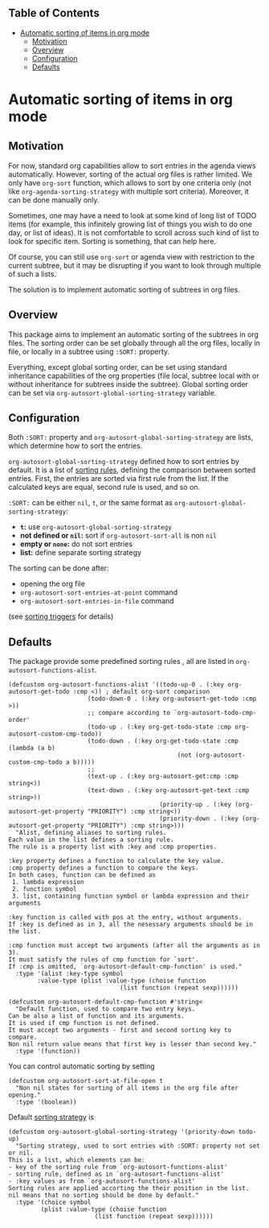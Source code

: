 <div id="table-of-contents">
<h2>Table of Contents</h2>
<div id="text-table-of-contents">
<ul>
<li><a href="#orgf173e0c">Automatic sorting of items in org mode</a>
<ul>
<li><a href="#org8d09006">Motivation</a></li>
<li><a href="#orgbbb04bb">Overview</a></li>
<li><a href="#org38abd8f">Configuration</a></li>
<li><a href="#org4e4bb41">Defaults</a></li>
</ul>
</li>
</ul>
</div>
</div>


<a id="orgf173e0c"></a>

# Automatic sorting of items in org mode


<a id="org8d09006"></a>

## Motivation

For now, standard org capabilities allow to sort entries in the agenda
views automatically. However, sorting of the actual org files is
rather limited. We only have `org-sort` function, which allows to sort
by one criteria only (not like `org-agenda-sorting-strategy` with
multiple sort criteria). Moreover, it can be done manually only.  

Sometimes, one may have a need to look at some kind of long list of
TODO items (for example, this infinitely growing list of things you
wish to do one day, or list of ideas). It is not comfortable to scroll
across such kind of list to look for specific item. Sorting is
something, that can help here.

Of course, you can still use `org-sort` or agenda view with restriction
to the current subtree, but it may be disrupting if you want to look
through multiple of such a lists.  

The solution is to implement automatic sorting of subtrees in org
files.


<a id="orgbbb04bb"></a>

## Overview

This package aims to implement an automatic sorting of the subtrees
in org files. The sorting order can be set globally through all the
org files, locally in file, or locally in a subtree using `:SORT:`
property.  

Everything, except global sorting order, can be set using standard
inheritance capabilities of the org properties (file local, subtree
local with or without inheritance for subtrees inside the
subtree). Global sorting order can be set via
`org-autosort-global-sorting-strategy` variable.


<a id="org38abd8f"></a>

## Configuration

Both `:SORT:` property and `org-autosort-global-sorting-strategy`
are lists, which determine how to sort the entries.

<a id="orgd397d23"></a>
`org-autosort-global-sorting-strategy` defined how to sort entries by
default. It is a list of [sorting rules](#orga9d2cc6), defining the comparison
between sorted entries. First, the entries are sorted via first rule
from the list. If the calculated keys are equal, second rule is used,
and so on.

`:SORT:` can be either `nil`, `t`, or the same format as
`org-autosort-global-sorting-strategy`:

-   **`t`:** use `org-autosort-global-sorting-strategy`
-   **not defined or `nil`:** sort if `org-autosort-sort-all` is non `nil`
-   **empty or `none`:** do not sort entries
-   **list:** define separate sorting strategy

The sorting can be done after:

-   opening the org file
-   `org-autosort-sort-entries-at-point` command
-   `org-autosort-sort-entries-in-file` command

(see [sorting triggers](#org6dbeab6) for details)


<a id="org4e4bb41"></a>

## Defaults

The package provide some predefined sorting rules <a id="orga9d2cc6"></a>,
all are listed in `org-autosort-functions-alist`.

    (defcustom org-autosort-functions-alist '((todo-up-0 . (:key org-autosort-get-todo :cmp <)) ; default org-sort comparison
    					  (todo-down-0 . (:key org-autosort-get-todo :cmp >))
    					  ;; compare according to `org-autosort-todo-cmp-order'
    					  (todo-up . (:key org-get-todo-state :cmp org-autosort-custom-cmp-todo))
    					  (todo-down . (:key org-get-todo-state :cmp (lambda (a b)
    										       (not (org-autosort-custom-cmp-todo a b)))))
    					  ;;					  
    					  (text-up . (:key org-autosort-get:cmp :cmp string<))
    					  (text-down . (:key org-autosort-get-text :cmp string>))
                                              (priority-up . (:key (org-autosort-get-property "PRIORITY") :cmp string<))
                                              (priority-down . (:key (org-autosort-get-property "PRIORITY") :cmp string>)))
      "Alist, defining aliases to sorting rules.
    Each value in the list defines a sorting rule.
    The rule is a property list with :key and :cmp properties.
    
    :key property defines a function to calculate the key value.
    :cmp property defines a function to compare the keys.
    In both cases, function can be defined as
     1. lambda expression
     2. function symbol
     3. list, containing function symbol or lambda expression and their arguments
    
    :key function is called with pos at the entry, without arguments.
    If :key is defined as in 3, all the nesessary arguments should be in the list.
    
    :cmp function must accept two arguments (after all the arguments as in 3).
    It must satisfy the rules of cmp function for `sort'.
    If :cmp is omitted, `org-autosort-default-cmp-function' is used."
      :type '(alist :key-type symbol
    		:value-type (plist :value-type (choise function
    						       (list function (repeat sexp))))))
    
    (defcustom org-autosort-default-cmp-function #'string<
      "Default function, used to compare two entry keys.
    Can be also a list of function and its arguments.
    It is used if cmp function is not defined.
    It must accept two arguments - first and second sorting key to compare.
    Non nil return value means that first key is lesser than second key."
      :type '(function))

You can control automatic sorting by setting <a id="org6dbeab6"></a>

    (defcustom org-autosort-sort-at-file-open t
      "Non nil states for sorting of all items in the org file after opening."
      :type '(boolean))

Default [sorting strategy](#orgd397d23) is

    (defcustom org-autosort-global-sorting-strategy '(priority-down todo-up)
      "Sorting strategy, used to sort entries with :SORT: property not set or nil.
    This is a list, which elements can be:
    - key of the sorting rule from `org-autosort-functions-alist'
    - sorting rule, defined as in `org-autosort-functions-alist'
    - :key values as from `org-autosort-functions-alist'
    Sorting rules are applied accorting the their position in the list.
    nil means that no sorting should be done by default."
      :type '(choice symbol
    		 (plist :value-type (choise function
    					    (list function (repeat sexp))))))

